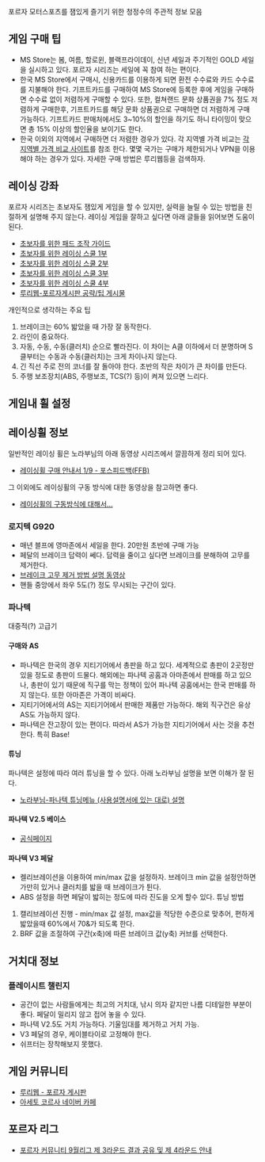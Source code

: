 포르자 모터스포츠를 잼있게 즐기기 위한 청정수의 주관적 정보 모음

## 게임 구매 팁
- MS Store는 봄, 여름, 할로윈, 블랙프라이데이, 신년 세일과 주기적인 GOLD 세일을 실시하고 있다. 포르자 시리즈는 세일에 꼭 참여 하는 편이다.
- 한국 MS Store에서 구매시, 신용카드를 이용하게 되면 환전 수수료와 카드 수수료를 지불해야 한다. 기프트카드를 구매하여 MS Store에 등록한 후에 게임을 구매하면 수수료 없이 저렴하게 구매할 수 있다. 또한, 컬쳐랜드 문화 상품권을 7% 정도 저렴하게 구매한후, 기프트카드를 해당 문화 상품권으로 구매하면 더 저렴하게 구매 가능하다. 기프트카드 판매처에서도 3~10%의 할인을 하기도 하니 타이밍이 맞으면 총 15% 이상의 할인율을 보이기도 한다.
- 한국 이외의 지역에서 구매하면 더 저렴한 경우가 있다. 각 지역별 가격 비교는 [각 지역별 가격 비교 사이트](https://www.xbox-now.com/en/news)를 참조 한다. 몇몇 국가는 구매가 제한되거나 VPN을 이용해야 하는 경우가 있다. 자세한 구매 방법은 루리웹등을 검색하자.

## 레이싱 강좌
포르자 시리즈는 초보자도 잼있게 게임을 할 수 있지만, 실력을 늘릴 수 있는 방법을 친절하게 설명해 주지 않는다. 레이싱 게임을 잘하고 싶다면 아래 글들을 읽어보면 도움이 된다.

- [초보자를 위한 패드 조작 가이드](http://m.ruliweb.com/game/xbox/84126/board/read/8963280)
- [초보자를 위한 레이싱 스쿨 1부](http://m.ruliweb.com/game/xbox/82450/board/read/4693274)
- [초보자를 위한 레이싱 스쿨 2부](http://m.ruliweb.com/game/xbox/82450/board/read/4694695)
- [초보자를 위한 레이싱 스쿨 3부](http://m.ruliweb.com/game/xbox/84126/board/read/4697782)
- [초보자를 위한 레이싱 스쿨 4부](http://m.ruliweb.com/game/xbox/82450/board/read/4701535)
- [루리웹-포르자게시판 공략/팁 게시물](http://bbs.ruliweb.com/game/xbox/84126/board/read/9404197?)

 개인적으로 생각하는 주요 팁
 1. 브레이크는 60% 밟았을 때 가장 잘 동작한다.
 2. 라인이 중요하다.
 3. 자동, 수동, 수동(클러치) 순으로 빨라진다. 이 차이는 A클 이하에서 더 분명하며 S클부터는 수동과 수동(클러치)는 크게 차이나지 않는다. 
 4. 긴 직선 주로 전의 코너를 잘 돌아야 한다. 초반의 작은 차이가 큰 차이를 만든다.
 5. 주행 보조장치(ABS, 주행보조, TCS(?) 등)이 켜져 있으면 느리다.

## 게임내 휠 설정

## 레이싱휠 정보
일반적인 레이싱 휠은 노라부님의 아래 동영상 시리즈에서 깔끔하게 정리 되어 있다.
- [레이싱휠 구매 안내서 1/9 - 포스피드백(FFB)](https://www.youtube.com/watch?v=Sb559HYNlyU)

그 이외에도 레이싱휠의 구동 방식에 대한 동영상을 참고하면 좋다.
- [레이싱휠의 구동방식에 대해서...](https://www.youtube.com/watch?v=DPXjIV42tT0)

### 로지텍 G920
- 매년 블프에 영마존에서 세일을 한다. 20만원 초반에 구매 가능
- 페달의 브레이크 답력이 쎄다. 답력을 줄이고 싶다면 브레이크를 분해하여 고무를 제거한다.
- [브레이크 고무 제거 방법 설명 동영상](https://www.youtube.com/watch?v=1SHzhA1ukjs)
- 핸들 중앙에서 좌우 5도(?) 정도 무시되는 구간이 있다.

### 파나텍
대중적(?) 고급기

#### 구매와 AS
- 파나텍은 한국의 경우 지티기어에서 총판을 하고 있다. 세계적으로 총판이 2곳정만 있을 정도로 총판이 드물다. 해외에는 파나텍 공홈과 아마존에서 판매를 하고 있으나, 총판이 있기 때문에 직구를 막는 정책이 있어 파나텍 공홈에서는 한국 판매를 하지 않는다. 또한 아마존은 가격이 비싸다.
- 지티기어에서의 AS는 지티기어에서 판매한 제품만 가능하다. 해외 직구건은 유상 AS도 가능하지 않다.
- 파나텍은 잔고장이 있는 편이다. 따라서 AS가 가능한 지티기어에서 사는 것을 추천한다. 특히 Base!

#### 튜닝
파나텍은 설정에 따라 여러 튜닝을 할 수 있다. 아래 노라부님 설명을 보면 이해가 잘 된다.
- [노라부님-파나텍 튜닝메뉴 (사용설명서에 있는 대로) 설명](https://www.youtube.com/watch?v=1I5PV3zkvcE)

#### 파나텍 V2.5 베이스

- [공식페이지](https://www.fanatec.com/eu-en/wheel-bases/clubsport-wheel-base-v2-5.html)

#### 파나텍 V3 페달

- 켈리브레이션을 이용하여 min/max 값을 설정하자. 브레이크 min 값을 설정안하면 가만히 있거나 클러치를 밟을 때 브레이크가 튄다.
- ABS 설정을 하면 페달이 밟히는 정도에 따라 진도을 오게 할수 있다.
튜닝 방법
1. 캘리브레이션 진행 - min/max 값 설정, max값을 적당한 수준으로 맞추어, 편하게 밟았을때 60%에서 70&가 되도록 한다.
2. BRF 값을 조절하여 구간(x축)에 따른 브레이크 값(y축) 커브를 선택한다.

## 거치대 정보
### 플레이시트 챌린지
- 공간이 없는 사람들에게는 최고의 거치대, 낚시 의자 같지만 나름 디테일한 부분이 좋다. 페달이 밀리지 않고 접어 놓을 수 있다. 
- 파나텍 V2.5도 거치 가능하다. 기울임대를 제거하고 거치 가능.
- V3 페달의 경우, 케이블타이로 고정해야 한다.
- 쉬프터는 장착해보지 못했다.

## 게임 커뮤니티

- [루리웹 - 포르자 게시판](http://bbs.ruliweb.com/game/xbox/84126/board)
- [아세토 코르사 네이버 카페](https://cafe.naver.com/MyCafeIntro.nhn?clubid=26792319)

## 포르자 리그

- [포르자 커뮤니티 9월리그 제 3라운드 결과 공유 및 제 4라운드 안내](http://bbs.ruliweb.com/game/xbox/84126/board/read/9412645?search_type=subject&search_key=%EB%A6%AC%EA%B7%B8)
